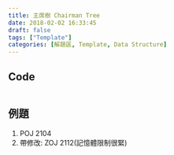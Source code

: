 ```yaml
---
title: 主席樹 Chairman Tree
date: 2018-02-02 16:33:45
draft: false
tags: ["Template"]
categories: [解題區, Template, Data Structure]
---
```


## Code
```cpp
```

## 例題
1. POJ 2104
2. 帶修改: ZOJ 2112(記憶體限制很緊)
